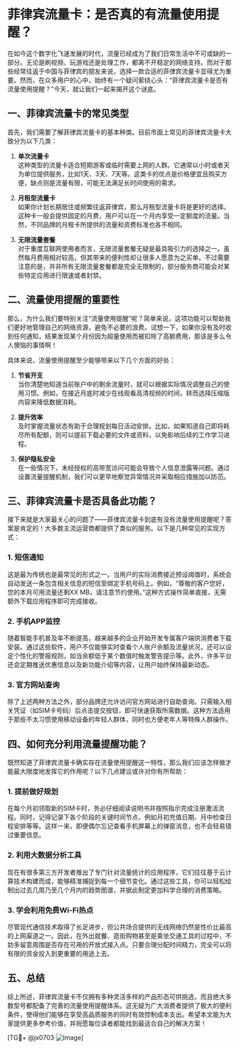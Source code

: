 # 菲律宾流量卡：是否真的有流量使用提醒？

在如今这个数字化飞速发展的时代，流量已经成为了我们日常生活中不可或缺的一部分。无论是刷视频、玩游戏还是处理工作，都离不开稳定的网络支持。而对于那些经常往返于中国与菲律宾的朋友来说，选择一款合适的菲律宾流量卡显得尤为重要。然而，在众多用户的心中，始终有一个疑问萦绕心头：“菲律宾流量卡是否有流量使用提醒？”今天，就让我们一起来揭开这个谜底。

## 一、菲律宾流量卡的常见类型

首先，我们需要了解菲律宾流量卡的基本种类。目前市面上常见的菲律宾流量卡大致分为以下几类：

1. **单次流量卡**  
   这种类型的流量卡适合短期游客或临时需要上网的人群。它通常以小时或者天为单位提供服务，比如1天、3天、7天等。这类卡的优点是价格便宜且购买方便，缺点则是流量有限，可能无法满足长时间使用的需求。

2. **月租型流量卡**  
   如果你计划长期居住或频繁往返菲律宾，那么月租型流量卡将是更好的选择。这种卡一般会提供固定的月费，用户可以在一个月内享受一定额度的流量。当然，不同品牌的月租卡所提供的流量和资费标准也各不相同。

3. **无限流量套餐**  
   对于重度互联网使用者而言，无限流量套餐无疑是最具吸引力的选择之一。虽然每月费用相对较高，但其带来的便利性却让很多人愿意为之买单。不过需要注意的是，并非所有无限流量套餐都是完全无限制的，部分服务商可能会对某些特定应用进行限速或者封禁。

## 二、流量使用提醒的重要性

那么，为什么我们要特别关注“流量使用提醒”呢？简单来说，这项功能可以帮助我们更好地管理自己的网络资源，避免不必要的浪费。试想一下，如果你没有及时收到任何通知，结果发现某个月份因为超量使用而被扣除了高额费用，那该是多么令人懊恼的事情啊！

具体来说，流量使用提醒至少能够带来以下几个方面的好处：

1. **节省开支**  
   当你清楚地知道当前账户中的剩余流量时，就可以根据实际情况调整自己的使用习惯。例如，在接近月底时减少在线观看高清视频的时间，转而选择压缩版内容来降低数据消耗。

2. **提升效率**  
   及时掌握流量状态有助于合理规划每日活动安排。比如，如果知道自己即将耗尽所有配额，则可以提前下载必要的文件或资料，以免影响后续的工作学习进程。

3. **保护隐私安全**  
   在一些情况下，未经授权的高带宽访问可能会导致个人信息泄露等问题。通过设置流量提醒机制，我们可以更早地察觉异常情况并采取相应措施加以防范。

## 三、菲律宾流量卡是否具备此功能？

接下来就是大家最关心的问题了——菲律宾流量卡到底有没有流量使用提醒呢？答案是肯定的！大多数主流运营商都提供了类似的服务。以下是几种常见的实现方式：

### 1. 短信通知
这是最为传统也是最常见的形式之一。当用户的实际消费接近预设阈值时，系统会自动发送一条包含相关信息的短信至绑定手机号码上。例如，“尊敬的客户您好，您的本月可用流量还剩XX MB，请注意节约使用。”这种方式操作简单直接，无需额外下载应用程序即可完成接收。

### 2. 手机APP监控
随着智能手机普及率不断提高，越来越多的企业开始开发专属客户端供消费者下载安装。通过这些软件，用户不仅能够实时查看个人账户余额及流量状况，还可以设定个性化的警报规则，如当余额低于某个数值时触发警告提示等。此外，许多平台还会定期推送优惠信息以及新功能介绍等内容，让用户始终保持最新动态。

### 3. 官方网站查询
除了上述两种方法之外，部分品牌还允许访问官方网站进行自助查询。只需输入相关凭证（如SIM卡号码）后点击提交按钮，即可快速获取所需数据。这种方法适用于那些不太习惯使用移动设备的年轻人群体，同时也方便老年人等特殊人群操作。

## 四、如何充分利用流量提醒功能？

既然知道了菲律宾流量卡确实存在流量使用提醒这一特性，那么我们应该怎样做才能最大限度地发挥它的作用呢？以下几点建议或许对你有所帮助：

### 1. 提前做好规划
在每个月初领取新的SIM卡时，务必仔细阅读说明书并按照指示完成注册激活流程。同时，记得记录下各个阶段的关键时间节点，例如月初充值日期、月中检查日程安排等等。这样一来，即便偶尔忘记查看手机屏幕上的弹窗消息，也不会轻易错过重要信息。

### 2. 利用大数据分析工具
现在有很多第三方开发者推出了专门针对流量统计的应用程序，它们往往基于云计算技术构建而成，能够精准捕捉到每一个细节变化。通过这些工具，你可以轻松绘制出过去几周乃至几个月内的趋势图谱，并据此制定更加科学合理的消费策略。

### 3. 学会利用免费Wi-Fi热点
尽管现代通信技术取得了长足进步，但公共场合提供的无线网络仍然是性价比最高的上网渠道之一。因此，在外出就餐、逛街购物甚至是乘坐交通工具的过程中，不妨多留意周围是否存在可用的开放式接入点。只要合理分配时间精力，完全可以将有限的资金投入到更重要的用途上去。

## 五、总结

综上所述，菲律宾流量卡不仅拥有多种灵活多样的产品形态可供挑选，而且绝大多数型号都配备了完善的流量使用提醒体系。这无疑为广大消费者提供了极大的便利条件，使得他们能够在享受高品质服务的同时有效控制成本支出。希望本文能为大家提供更多参考价值，并祝愿每位读者都能找到最适合自己的解决方案！

[TG💪+ @jx0703 ![Image](https://github.com/user-attachments/assets/dbca1d08-cadb-493c-b0ec-ad6f7a83f270)]